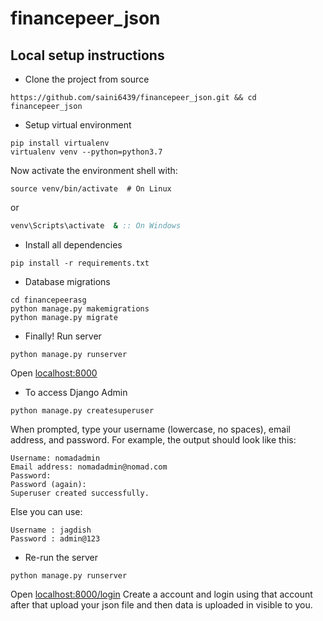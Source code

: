 # financepeer_json

## Local setup instructions
+ Clone the project from source
```shell
https://github.com/saini6439/financepeer_json.git && cd financepeer_json
```
+ Setup virtual environment
```shell
pip install virtualenv
virtualenv venv --python=python3.7
```
Now activate the environment shell with:
```shell
source venv/bin/activate  # On Linux
```
or
```bat
venv\Scripts\activate  & :: On Windows
```
+ Install all dependencies
```shell
pip install -r requirements.txt
```

+ Database migrations
```
cd financepeerasg
python manage.py makemigrations
python manage.py migrate
```


+ Finally! Run server
```
python manage.py runserver
```

Open [localhost:8000](http://localhost:8000)

+ To access Django Admin
```
python manage.py createsuperuser
```

When prompted, type your username (lowercase, no spaces), email address, and password.
For example, the output should look like this:

```
Username: nomadadmin
Email address: nomadadmin@nomad.com
Password:
Password (again):
Superuser created successfully.
```


Else you can use:
```
Username : jagdish
Password : admin@123
```
+ Re-run the server
```
python manage.py runserver
```

Open [localhost:8000/login](http://localhost:8000/login)
Create a account and login using that account after that upload your json file and then data is uploaded in visible to you.

